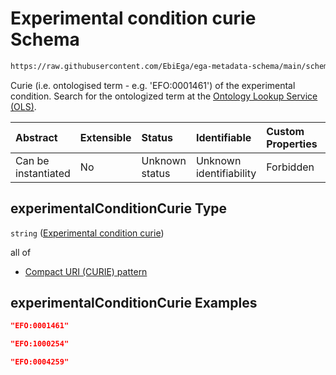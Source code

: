 # Experimental condition curie Schema

```txt
https://raw.githubusercontent.com/EbiEga/ega-metadata-schema/main/schemas/EGA.common-definitions.json#/definitions/experimentalConditionDescriptor/properties/experimentalConditionCurie
```

Curie (i.e. ontologised term - e.g. 'EFO:0001461') of the experimental condition. Search for the ontologized term at the [Ontology Lookup Service (OLS)](https://www.ebi.ac.uk/ols/index).

| Abstract            | Extensible | Status         | Identifiable            | Custom Properties | Additional Properties | Access Restrictions | Defined In                                                                                           |
| :------------------ | :--------- | :------------- | :---------------------- | :---------------- | :-------------------- | :------------------ | :--------------------------------------------------------------------------------------------------- |
| Can be instantiated | No         | Unknown status | Unknown identifiability | Forbidden         | Allowed               | none                | [EGA.common-definitions.json\*](../../../schemas/EGA.common-definitions.json "open original schema") |

## experimentalConditionCurie Type

`string` ([Experimental condition curie](ega-12-definitions-experimental-condition-properties-experimental-condition-curie.md))

all of

*   [Compact URI (CURIE) pattern](ega-12-definitions-experimental-condition-properties-experimental-condition-curie-allof-compact-uri-curie-pattern.md "check type definition")

## experimentalConditionCurie Examples

```json
"EFO:0001461"
```

```json
"EFO:1000254"
```

```json
"EFO:0004259"
```
